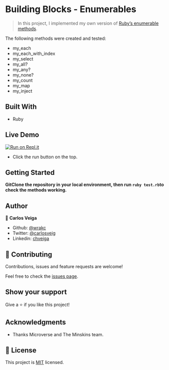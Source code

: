 # Building Blocks - Enumerables

> In this project, I implemented my own version of [Ruby’s enumerable methods](https://ruby-doc.org/core-2.7.1/Enumerable.html).

The following methods were created and tested:
- my_each
- my_each_with_index
- my_select
- my_all?
- my_any?
- my_none?
- my_count
- my_map
- my_inject

## Built With

- Ruby

## Live Demo

[![Run on Repl.it](https://repl.it/@wrakc/enumerables-ruby#test.rb)](hhttps://repl.it/@wrakc/enumerables-ruby#test.rb)

- Click the run button on the top.

## Getting Started

**GitClone the repository in your local environment, then run `ruby test.rb`to check the methods working.**

## Author

👤 **Carlos Veiga**

- Github: [@wrakc](https://github.com/wrakc)
- Twitter: [@carlosveig](https://twitter.com/carlosveig)
- Linkedin: [chveiga](https://linkedin.com/chveiga)

## 🤝 Contributing

Contributions, issues and feature requests are welcome!

Feel free to check the [issues page](issues/).

## Show your support

Give a ⭐️ if you like this project!

## Acknowledgments

- Thanks Microverse and The Minskins team.

## 📝 License

This project is [MIT](lic.url) licensed.
